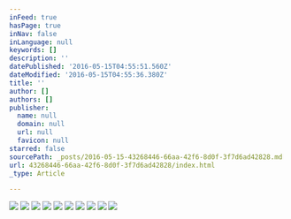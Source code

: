 ```yaml
---
inFeed: true
hasPage: true
inNav: false
inLanguage: null
keywords: []
description: ''
datePublished: '2016-05-15T04:55:51.560Z'
dateModified: '2016-05-15T04:55:36.380Z'
title: ''
author: []
authors: []
publisher:
  name: null
  domain: null
  url: null
  favicon: null
starred: false
sourcePath: _posts/2016-05-15-43268446-66aa-42f6-8d0f-3f7d6ad42828.md
url: 43268446-66aa-42f6-8d0f-3f7d6ad42828/index.html
_type: Article

---
```

![](https://the-grid-user-content.s3-us-west-2.amazonaws.com/877a3c92-34be-4c92-b383-45024df04973.jpg)
![](https://the-grid-user-content.s3-us-west-2.amazonaws.com/50c08219-c1d8-4b86-81ea-f948a8b50496.jpg)
![](https://the-grid-user-content.s3-us-west-2.amazonaws.com/eaf643ee-dbb7-457b-838a-ffd7da999947.jpg)
![](https://the-grid-user-content.s3-us-west-2.amazonaws.com/e9770b06-937b-4b28-b4f9-d18bf4d23551.jpg)
![](https://the-grid-user-content.s3-us-west-2.amazonaws.com/584c9f1e-eb9f-4adc-875c-025714c00067.jpg)
![](https://the-grid-user-content.s3-us-west-2.amazonaws.com/a63c970f-5d0c-4b44-a869-5be4aec6afe2.jpg)
![](https://the-grid-user-content.s3-us-west-2.amazonaws.com/310a07c8-293a-4a14-8406-775e1ec53e7d.jpg)
![](https://the-grid-user-content.s3-us-west-2.amazonaws.com/aef1cd35-57f1-444c-8a05-5ad29ef005b6.jpg)
![](https://the-grid-user-content.s3-us-west-2.amazonaws.com/e9c32f4b-75f8-4239-b7b2-72037221bea4.jpg)
![](https://the-grid-user-content.s3-us-west-2.amazonaws.com/101171f5-5d21-4e4a-807b-e33d57faaddc.jpg)